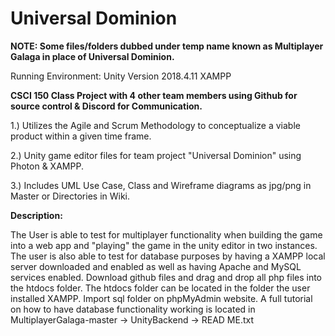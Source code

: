 # Universal Dominion

**NOTE: Some files/folders dubbed under temp name known as Multiplayer Galaga in place of Universal Dominion.**

Running Environment:
Unity Version 2018.4.11
XAMPP 

**CSCI 150 Class Project with 4 other team members using Github for source control & Discord for Communication.**

1.) Utilizes the Agile and Scrum Methodology to conceptualize a viable product within a given time frame.

2.) Unity game editor files for team project "Universal Dominion" using Photon & XAMPP.

3.) Includes UML Use Case, Class and Wireframe diagrams as jpg/png in Master or Directories in Wiki.

**Description:**

The User is able to test for multiplayer functionality when building the game into a web app and "playing" the game in the unity editor in two instances. The user is also able to test for database purposes by having a XAMPP local server downloaded and enabled as well as having Apache and MySQL services enabled. Download github files and drag and drop all php files into the htdocs folder. The htdocs folder can be located in the folder the user installed XAMPP. Import sql folder on phpMyAdmin website. A full tutorial on how to have database functionality working is located in MultiplayerGalaga-master -> UnityBackend -> READ ME.txt
